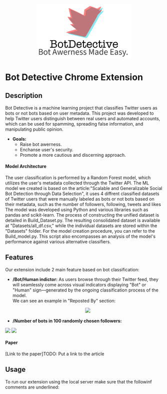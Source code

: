 <p align="center">
  <img src="Photos/logo_img.png" width="300" />
</p>  

# Bot Detective Chrome Extension

## Description
Bot Detective is a machine learning project that classifies Twitter users as bots or not bots based on user metadata. This project was developed to help Twitter users distinguish between real users and automated accounts, which can be used for spamming, spreading false information, and manipulating public opinion.

- **Goals:**
  - Raise bot awerness.
  - Enchanse user's security.
  - Promote a more cautious and discerning approach.

#### Model Architecture
The user classification is performed by a Random Forest model, which utilizes the user's metadata collected through the Twitter API.
The ML model we created is based on the article:"Scalable and Generalizable Social Bot Detection through Data Selection", it uses 4 diffrent classified datasets of Twitter users that were manually labeled as bots or not bots based on their metadata, such as the number of followers, following, tweets and likes
The model was developed using Python and various libraries such as pandas and scikit-learn. 
The process of constructing the unified dataset is detailed in Build_Dataset.py. The resulting consolidated dataset is available at "Datasets/all_df.csv," while the individual datasets are stored within the "Datasets" folder.
For the model creation procedure, you can refer to the Build_model.py. This script also encompasses an analysis of the model's performance against various alternative classifiers.

## Features
Our extension include 2 main feature based on bot classification:
- **/Bot/Human indictor:** As users browse through their Twitter feed, they will seamlessly come across visual indicators displaying "Bot" or "Human" sign—generated by the ongoing classification process of the model.<br/> We can see an example in "Reposted By" section: <br/> <p align="center"> <img src="https://github.com/stav-bentov/Twitter-Bot-Detector/blob/main/gifs/bots%20in%20reposted%20by.gif" width='500px'>  </p>  
- **/Number of bots in 100 randomly chosen followers:** <p align="center"> 
<img src="https://github.com/stav-bentov/Twitter-Bot-Detector/blob/main/gifs/bot%20and%20followers.gif" width='500px'> 
<img src="https://github.com/stav-bentov/Twitter-Bot-Detector/blob/main/gifs/all%20actions.gif" width='500px'> </p> 

#### Paper 
[Link to the paper]TODO: Put a link to the article

## Usage

To run our extension using the local server make sure that the followinf comments are underlined:

